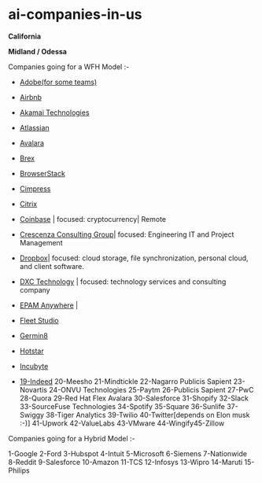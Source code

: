 # ai-companies-in-us

**California**

**Midland / Odessa**




Companies going for a WFH Model :-

* [Adobe(for some teams)](https://www.adobe.com/careers.html)

* [Airbnb](https://careers.airbnb.com/)

* [Akamai Technologies](https://www.akamai.com/careers)

* [Atlassian](https://www.atlassian.com/company/careers)

* [Avalara](https://careers.avalara.com/north-america)

* [Brex](https://www.brex.com/careers)

* [BrowserStack](https://www.browserstack.com/careers)

* [Cimpress](https://cimpress.com/careers/)

* [Citrix](https://careers.cloud.com/CloudCareers)

* [Coinbase](https://www.coinbase.com/careers) | focused: cryptocurrency| Remote

* [Crescenza Consulting Group](https://www.crescenzaconsulting.com/careers)| focused: Engineering IT and Project Management

* [Dropbox](https://jobs.dropbox.com/all-jobs)| focused: cloud storage, file synchronization, personal cloud, and client software.


* [DXC Technology](https://careers.dxc.com/global/en) | focused: technology services and consulting company

* [EPAM Anywhere](https://anywhere.epam.com/en/jobs) | 

* [Fleet Studio](https://www.fleetstudio.com/careers)

* [Germin8](https://www.germin8.com/careers/)

* [Hotstar](https://careers.hotstar.com/join-us)

* [Incubyte](https://www.incubyte.co/careers)


* [19-Indeed]()
20-Meesho
21-Mindtickle
22-Nagarro Publicis Sapient
23-Novartis
24-ONVU Technologies
25-Paytm
26-Publicis Sapient
27-PwC
28-Quora
29-Red Hat Flex Avalara
30-Salesforce
31-Shopify
32-Slack
33-SourceFuse Technologies
34-Spotify
35-Square
36-Sunlife
37-Swiggy
38-Tiger Analytics
39-Twilio
40-Twitter[depends on Elon musk :-)]
41-Upwork
42-ValueLabs
43-VMware
44-Wingify45-Zillow

Companies going for a Hybrid Model :-

1-Google
2-Ford
3-Hubspot
4-Intuit
5-Microsoft
6-Siemens
7-Nationwide
8-Reddit
9-Salesforce
10-Amazon
11-TCS
12-Infosys
13-Wipro
14-Maruti
15-Philips
